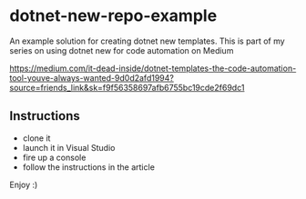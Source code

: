 # dotnet-new-repo-example
An example solution for creating dotnet new templates.
This is part of my series on using dotnet new for code automation on Medium

https://medium.com/it-dead-inside/dotnet-templates-the-code-automation-tool-youve-always-wanted-9d0d2afd1994?source=friends_link&sk=f9f56358697afb6755bc19cde2f69dc1

## Instructions
* clone it
* launch it in Visual Studio
* fire up a console
* follow the instructions in the article


Enjoy :)

